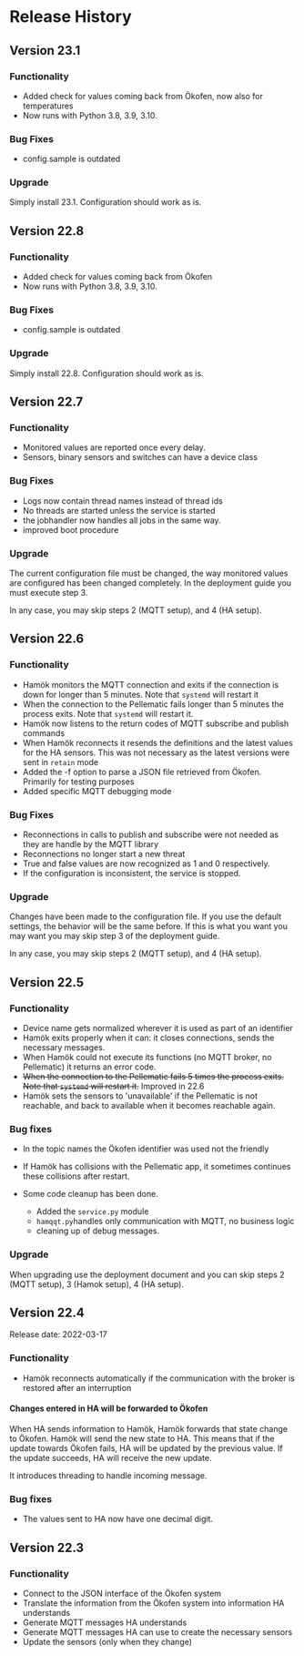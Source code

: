 # Release History

## Version 23.1

### Functionality

* Added check for values coming back from Ökofen, now also for temperatures
* Now runs with Python 3.8, 3.9, 3.10.


### Bug Fixes

* config.sample is outdated

### Upgrade

Simply install 23.1. Configuration should work as is.
## Version 22.8

### Functionality

* Added check for values coming back from Ökofen
* Now runs with Python 3.8, 3.9, 3.10.


### Bug Fixes

* config.sample is outdated

### Upgrade

Simply install 22.8. Configuration should work as is.

## Version 22.7

### Functionality

* Monitored values are reported once every delay.
* Sensors, binary sensors and switches can have a device class


### Bug Fixes

* Logs now contain thread names instead of thread ids
* No threads are started unless the service is started
* the jobhandler now handles all jobs in the same way.
* improved boot procedure

### Upgrade

The current configuration file must be changed, the way monitored values are configured has been changed completely. In the deployment guide you must execute step 3.

In any case, you may skip steps 2 (MQTT setup), and 4 (HA setup).

## Version 22.6

### Functionality

* Hamök monitors the MQTT connection and exits if the connection is down for longer than 5 minutes. Note that `systemd` will restart it
* When the connection to the Pellematic fails longer than 5 minutes the process exits. Note that `systemd` will restart it.
* Hamök now listens to the return codes of MQTT subscribe and publish commands
* When Hamök reconnects it resends the definitions and the latest values for the HA sensors. This was not necessary as the latest versions were sent in `retain` mode
* Added the -f option to parse a JSON file retrieved from Ökofen. Primarily for testing purposes
* Added specific MQTT debugging mode

### Bug Fixes

* Reconnections in calls to publish and subscribe were not needed as they are handle by the MQTT library
* Reconnections no longer start a new threat
* True and false values are now recognized as 1 and 0 respectively.
* If the configuration is inconsistent, the service is stopped.

### Upgrade

Changes have been made to the configuration file. If you use the default settings, the behavior will be the same before.
If this is what you want you may want you may skip step 3 of the deployment guide.

In any case, you may skip steps 2 (MQTT setup), and 4 (HA setup).

## Version 22.5

### Functionality

* Device name gets normalized wherever it is used as part of an identifier
* Hamök exits properly when it can: it closes connections, sends the necessary messages.
* When Hamök could not execute its functions (no MQTT broker, no Pellematic) it returns an error code.
* ~~When the connection to the Pellematic fails 5 times the process exits. Note that `systemd` will restart it.~~ Improved  in 22.6
* Hamök sets the sensors to 'unavailable' if the Pellematic is not reachable, and back to available when it becomes reachable again.

### Bug fixes

* In the topic names the Ökofen identifier was used not the friendly

* If Hamök has collisions with the Pellematic app, it sometimes continues these collisions after restart.

* Some code cleanup has been done.
  * Added the `service.py` module
  * `hamqqt.py`handles only communication with MQTT, no business logic
  * cleaning up of debug messages.

### Upgrade

When upgrading use the deployment document and you can skip steps 2 (MQTT setup), 3 (Hamok setup), 4 (HA setup).


## Version 22.4

Release date: 2022-03-17

### Functionality

- Hamök reconnects automatically if the communication with the broker is restored after an interruption

#### Changes entered in HA will be forwarded to Ökofen

When HA sends information to Hamök, Hamök forwards that state change to Ökofen. Hamök will send the new state to HA.
This means that if the update towards Ökofen fails, HA will be updated by the previous value. If the update succeeds, HA will receive the new update.

It introduces threading to handle incoming message.

### Bug fixes

- The values sent to HA now have one decimal digit.

## Version 22.3

### Functionality
- Connect to the JSON interface of the Ökofen system
- Translate the information from the Ökofen system into information HA understands
- Generate MQTT messages HA understands
- Generate MQTT messages HA can use to create the necessary sensors
- Update the sensors (only when they change)